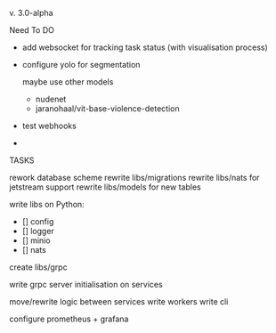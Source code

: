 v. 3.0-alpha

Need To DO

- add websocket for tracking task status (with visualisation process)
- configure yolo for segmentation

  maybe use other models

  - nudenet
  - jaranohaal/vit-base-violence-detection

- test webhooks
-

<!-- what is already done

Auth

- registration
- authentification
- authorization

Task-Agregator

- creating task
- checking status
- adding webhooks

Moderation

Result-Agregator

- agregating results
- sending results

Admin Analytics (Grafana)

- requests in a day, a week
- number of negative content
- top users with negative content -->

TASKS

rework database scheme
rewrite libs/migrations
rewrite libs/nats for jetstream support
rewrite libs/models for new tables

write libs on Python:

- [] config
- [] logger
- [] minio
- [] nats

<!-- --> create libs/grpc

write grpc server initialisation on services

move/rewrite logic between services
write workers
write cli

configure prometheus + grafana
